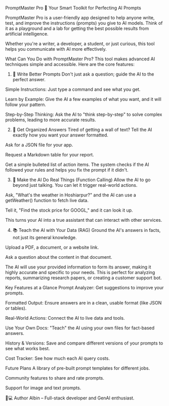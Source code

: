PromptMaster Pro 🚀
Your Smart Toolkit for Perfecting AI Prompts

PromptMaster Pro is a user-friendly app designed to help anyone write, test, and improve the instructions (prompts) you give to AI models. Think of it as a playground and a lab for getting the best possible results from artificial intelligence.

Whether you're a writer, a developer, a student, or just curious, this tool helps you communicate with AI more effectively.

What Can You Do with PromptMaster Pro?
This tool makes advanced AI techniques simple and accessible. Here are the core features:

1. 🧠 Write Better Prompts
Don't just ask a question; guide the AI to the perfect answer.

Simple Instructions: Just type a command and see what you get.

Learn by Example: Give the AI a few examples of what you want, and it will follow your pattern.

Step-by-Step Thinking: Ask the AI to "think step-by-step" to solve complex problems, leading to more accurate results.

2. 📐 Get Organized Answers
Tired of getting a wall of text? Tell the AI exactly how you want your answer formatted.

Ask for a JSON file for your app.

Request a Markdown table for your report.

Get a simple bulleted list of action items.
The system checks if the AI followed your rules and helps you fix the prompt if it didn't.

3. 🔧 Make the AI Do Real Things (Function Calling)
Allow the AI to go beyond just talking. You can let it trigger real-world actions.

Ask, "What's the weather in Hoshiarpur?" and the AI can use a getWeather() function to fetch live data.

Tell it, "Find the stock price for GOOGL," and it can look it up.

This turns your AI into a true assistant that can interact with other services.

4. 📚 Teach the AI with Your Data (RAG)
Ground the AI's answers in facts, not just its general knowledge.

Upload a PDF, a document, or a website link.

Ask a question about the content in that document.

The AI will use your provided information to form its answer, making it highly accurate and specific to your needs. This is perfect for analyzing reports, summarizing research papers, or creating a customer support bot.

Key Features at a Glance
Prompt Analyzer: Get suggestions to improve your prompts.

Formatted Output: Ensure answers are in a clean, usable format (like JSON or tables).

Real-World Actions: Connect the AI to live data and tools.

Use Your Own Docs: "Teach" the AI using your own files for fact-based answers.

History & Versions: Save and compare different versions of your prompts to see what works best.

Cost Tracker: See how much each AI query costs.

Future Plans
A library of pre-built prompt templates for different jobs.

Community features to share and rate prompts.

Support for image and text prompts.

👨💻 Author
Albin – Full-stack developer and GenAI enthusiast.
